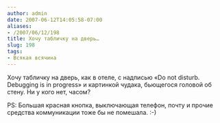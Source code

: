 ```yaml
---
author: admin
date: 2007-06-12T14:05:58-07:00
aliases:
- /2007/06/12/198
title: Хочу табличку на дверь…
slug: 198
tags:
- Всякая всячина
---
```


Хочу табличку на дверь, как в отеле, с надписью «Do not disturb. Debugging is in progress» и картинкой чудака, бьющегося головой об стену.  Ни у кого нет, часом?

PS: Большая красная кнопка, выключающая телефон, почту и прочие средства коммуникации тоже бы не помешала. :-)
